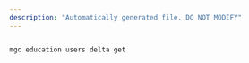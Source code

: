 ```yaml
---
description: "Automatically generated file. DO NOT MODIFY"
---
```


```bash

mgc education users delta get

```